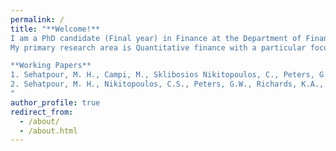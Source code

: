 ```yaml
---
permalink: /
title: "**Welcome!**  
I am a PhD candidate (Final year) in Finance at the Department of Finance, University of Technology Sydney (UTS).  
My primary research area is Quantitative finance with a particular focus on green bonds, financial econometrics and machine learning, and portfolio optimization.

**Working Papers**
1. Sehatpour, M. H., Campi, M., Sklibosios Nikitopoulos, C., Peters, G., & Richards, K. A. (2024). *Anatomy of Municipal Green Bond Yield Spreads.* [Available at SSRN](https://papers.ssrn.com/sol3/papers.cfm?abstract_id=5075265)
2. Sehatpour, M. H., Nikitopoulos, C.S., Peters, G.W., Richards, K.A., & Campi, M. (2025). *Determinant of Green Bond Yield Spreads: An Unsupervised Machine Learning Approach*. Work in progress.
"
author_profile: true
redirect_from: 
  - /about/
  - /about.html
---
```






